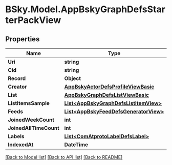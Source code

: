 # BSky.Model.AppBskyGraphDefsStarterPackView

## Properties

Name | Type | Description | Notes
------------ | ------------- | ------------- | -------------
**Uri** | **string** |  | 
**Cid** | **string** |  | 
**Record** | **Object** |  | 
**Creator** | [**AppBskyActorDefsProfileViewBasic**](AppBskyActorDefsProfileViewBasic.md) |  | 
**List** | [**AppBskyGraphDefsListViewBasic**](AppBskyGraphDefsListViewBasic.md) |  | [optional] 
**ListItemsSample** | [**List&lt;AppBskyGraphDefsListItemView&gt;**](AppBskyGraphDefsListItemView.md) |  | [optional] 
**Feeds** | [**List&lt;AppBskyFeedDefsGeneratorView&gt;**](AppBskyFeedDefsGeneratorView.md) |  | [optional] 
**JoinedWeekCount** | **int** |  | [optional] 
**JoinedAllTimeCount** | **int** |  | [optional] 
**Labels** | [**List&lt;ComAtprotoLabelDefsLabel&gt;**](ComAtprotoLabelDefsLabel.md) |  | [optional] 
**IndexedAt** | **DateTime** |  | 

[[Back to Model list]](../README.md#documentation-for-models) [[Back to API list]](../README.md#documentation-for-api-endpoints) [[Back to README]](../README.md)

